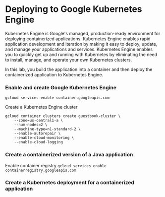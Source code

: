 # Deploying to Google Kubernetes Engine

Kubernetes Engine is Google's managed, production-ready environment for deploying containerized applications. Kubernetes Engine enables rapid application development and iteration by making it easy to deploy, update, and manage your applications and services. Kubernetes Engine enables you to quickly get up and running with Kubernetes by eliminating the need to install, manage, and operate your own Kubernetes clusters.

In this lab, you build the application into a container and then deploy the containerized application to Kubernetes Engine.

###  Enable and create Google Kubernetes Engine 
`gcloud services enable container.googleapis.com`

Create a Kubernetes Engine cluster
```
gcloud container clusters create guestbook-cluster \
    --zone=us-central1-a \
    --num-nodes=2 \
    --machine-type=n1-standard-2 \
    --enable-autorepair \
    --enable-cloud-monitoring \
    --enable-cloud-logging
```

### Create a containerized version of a Java application
Enable container registry
`gcloud services enable containerregistry.googleapis.com`
### Create a Kubernetes deployment for a containerized application
<!--stackedit_data:
eyJoaXN0b3J5IjpbMTQ1MjMyNTI2M119
-->
